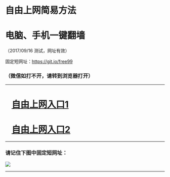 ﻿# 自由上网简易方法

# 电脑、手机一键翻墙

（2017/09/16 测试，网址有效）

固定短网址：https://git.io/free99

### （微信如打不开，请转到浏览器打开）


***





# &nbsp;&nbsp; <a href="http://ft3197716041.fwq-tz1003.online/fwqtz01.html?t=0916001608 " target="_blank">自由上网入口1</a>
# &nbsp;&nbsp; <a href="http://ft3135311550.fwq-tz1004.online/fwqtz02.html?t=091600117313 " target="_blank">自由上网入口2</a>
***

### 请记住下图中固定短网址：

<img src="https://s3-us-west-2.amazonaws.com/fwq-1001/yjfq-20170905okok.png" /> 


***

